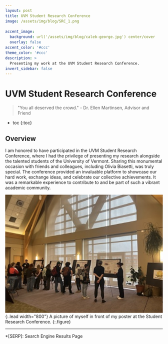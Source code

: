 ```yaml
---
layout: post
title: UVM Student Research Conference
image: /assets/img/blog/SRC_1.png

accent_image: 
  background: url('/assets/img/blog/caleb-george.jpg') center/cover
  overlay: false
accent_color: '#ccc'
theme_color: '#ccc'
description: >
  Presenting my work at the UVM Student Research Conference.
invert_sidebar: false
---
```


# UVM Student Research Conference

> "You all deserved the crowd." - Dr. Ellen Martinsen, Advisor and Friend

* toc
{:toc}

## Overview
I am honored to have participated in the UVM Student Research Conference, where I had the privilege of presenting my research alongside the talented students of the University of Vermont. Sharing this monumental occasion with friends and colleagues, including Olivia Biasetti, was truly special. The conference provided an invaluable platform to showcase our hard work, exchange ideas, and celebrate our collective achievements. It was a remarkable experience to contribute to and be part of such a vibrant academic community.

![SRC_2](/assets/img/blog/SRC_2.png "A picture of myself in front of my poster at the Student Research Conference."){:.lead width="800"}
A picture of myself in front of my poster at the Student Research Conference.
{:.figure}

* * *


*[SERP]: Search Engine Results Page
